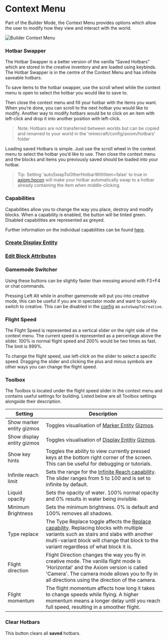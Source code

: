 # Context Menu

Part of the Builder Mode, the Context Menu provides options which allow the user to modify how they view and interact with the world.

![Builder Context Menu](/img/AltMenuOverview.png)

### Hotbar Swapper

The Hotbar Swapper is a better version of the vanilla “Saved Hotbars” which are stored in the creative inventory and are loaded using keybinds. The Hotbar Swapper is in the centre of the Context Menu and has infinite saveable hotbars. 

To save items to the hotbar swapper, use the scroll wheel while the context menu is open to select the hotbar you would like to save to.

Then close the context menu and fill your hotbar with the items you want. When you’re done, you can scroll to the next hotbar you would like to modify. Another way to modify hotbars would be to click on an item with left-click and drop it into another position with left-click.

> Note: Hotbars are not transferred between worlds but can be copied and renamed to your world in the 'minecraft/config/axiom/hotbars' folder 

Loading saved Hotbars is simple. Just use the scroll wheel in the context menu to select the hotbar you’d like to use. Then close the context menu and the blocks and items you previously saved should be loaded into your hotbar.

>Tip: Setting 'autoSwapToOtherHotbarWithItem=false' to true in [axiom.hocon](/advanced/configuration.md) will make your hotbar automatically swap to a hotbar already containing the item when middle-clicking.

### Capabilities
Capabilities allow you to change the way you place, destroy and modify blocks. When a capability is enabled, the button will be tinted green. Disabled capabilities are represented as greyed. 

Further information on the individual capabilities can be found [here](/contextmenu/capabilitiesintro.md).

### [Create Display Entity](displayentities.md)

### [Edit Block Attributes](blockattributes.md)

### Gamemode Switcher

Using these buttons can be slightly faster than messing around with F3+F4 or chat commands.

Pressing Left Alt while in another gamemode will put you into creative mode, this can be useful if you are in spectator mode and want to quickly switch to creative. This can be disabled in the [config](/advanced/configuration.md) as `autoSwapToCreative`.

### Flight Speed

The Flight Speed is represented as a vertical slider on the right side of the context menu. The current speed is represented as a percentage above the slider. 100% is normal flight speed and 200% would be two times as fast. The limit is 999%.

To change the flight speed, use left-click on the slider to select a specific speed. Dragging the slider and clicking the plus and minus symbols are other ways you can change the flight speed.

### Toolbox

The Toolbox is located under the flight speed slider in the context menu and contains useful settings for building. Listed below are all Toolbox settings alongside their description.

| Setting                    | Description                                                                                                                                                                                                                                                     |
| -------------------------- | --------------------------------------------------------------------------------------------------------------------------------------------------------------------------------------------------------------------------------------------------------------- |
| Show marker entity gizmos  | Toggles visualisation of [Marker Entity](marker.md) [Gizmos](/editor/gizmos.md).                                                                                                                                                                                |
| Show display entity gizmos | Toggles visualisation of [Display Entitiy](displayentities.md) [Gizmos](/editor/gizmos.md).                                                                                                                                                                     |
| Show key hints             | Toggles the ability to view currently pressed keys at the bottom right corner of the screen. This can be useful for debugging or tutorials.                                                                                                                     |
| Infinite reach limit       | Sets the range for the [Infinite Reach capability](/contextmenu/capabilitiesintro.md). The slider ranges from 5 to 100 and is set to infinite by default.                                                                                                                  |
| Liquid opacity             | Sets the opacity of water. 100% normal opacity and 0% results in water being invisible.                                                                                                                                                                         |
| Minimum Brightness         | Sets the minimum brightness. 0% is default and 100% removes all shadows.                                                                                                                                                                                        |
| Type replace               | The Type Replace toggle affects the [Replace capability](/contextmenu/capabilitiesreplacemode.md). Replacing blocks with multiple variants such as stairs and slabs with another multi-variant block will change that block to the variant regardless of what block it is. |
| Flight direction           | Flight Direction changes the way you fly in creative mode. The vanilla flight mode is 'Horizontal' and the Axiom version is called 'Camera'. The camera mode allows you to fly in all directions using the direction of the camera.                             |
| Flight momentum            | The flight momentum affects how long it takes to change speeds while flying. A higher momentum means a longer delay until you reach full speed, resulting in a smoother flight.                                                                                 |

### Clear Hotbars

This button clears all **saved** hotbars.